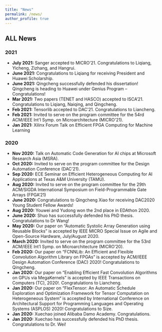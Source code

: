 ```yaml
---
title: "News"
permalink: /news/
author_profile: true
---
```


## ALL News

### 2021

- **July 2021:** Sanger accepted to MICRO’21. Congratulations to Liqiang, Yicheng, Zizhang, and Hangrui.
- **June 2021:** Congratulations to Liqiang for receiving President and Huawei Scholarship.
- **June 2021:** Qingcheng successfully defended his dissertation! Qingcheng is heading to Huawei under Genius Program – Congratulations!
- **Mar 2021:** Two papers (TENET and HASCO) accepted to ISCA’21. Congratulations to Liqiang, Naiqing, and Qingcheng.
- **Feb 2021:** Tensorlib accepted to DAC’21. Congratulations to Liancheng.
- **Feb 2021:** Invited to serve on the program committee for the 54rd ACM/IEEE Int'l Symp. on Microarchitecture (MICRO'21).
- **Jan 2021:** Xilinx Forum Talk on Efficient FPGA Computing for Machine Learning

### 2020

- **Nov 2020:** Talk on Automatic Code Generation for AI chips at Microsoft Research Asia (MSRA).
- **Oct 2020:** Invited to serve on the program committee for the Design Automation Conference (DAC’21).
- **Sep 2020:** ECE Seminar on Efficient Heterogeneous Computing for AI Applications at Texas A&M University (TAMU).
- **Aug 2020:** Invited to serve on the program committee for the 29th ACM/SIGDA International Symposium on Field-Programmable Gate Arrays (FPGA’21)
- **June 2020:** Congratulations to Qingcheng Xiao for receiving DAC2020 Young Student Fellow Awards!
- **Aug 2020:** Youwei and Yudong won the 2nd place in EDAthon 2020.
- **June 2020:** Shuo has successfully defended his PhD thesis. Congratulations to Dr Wang!
- **May 2020:** Our paper on “Automatic Systolic Array Generation using Reusable Blocks” is accepted by IEEE MICRO Special Issue on Agile and Open-Source Hardware, July/August 2020.
- **March 2020:** Invited to serve on the program committee for the 53rd ACM/IEEE Int’l Symp. on Microarchitecture (MICRO’20).
- **Feb 2020:** Our paper on “FCNNLib: An Efficient and Flexible Convolution Algorithm Library on FPGAs” is accepted by ACM/IEEE Design Automation Conference (DAC) 2020! Congratulations to Qingcheng.
- **Jan 2020:** Our paper on “Enabling Efficient Fast Convolution Algorithms on GPUs via MegaKernels” is accepted by IEEE Transactions on Computers (TC), 2020!. Congratulations to Liancheng.
- **Jan 2020:** Our paper on “FlexTensor: An Automatic Schedule Exploration and Optimization Framework for Tensor Computation on Heterogeneous System” is accepted by International Conference on Architectural Support for Programming Languages and Operating Systems (ASPLOS) 2020! Congratulations to Size.
- **Jan 2020:** Xuechao joined Alibaba Damo Academy. Congratulations.
- **Jan 2020:** Xuechao has successfully defended his PhD thesis. Congratulations to Dr. Wei!

